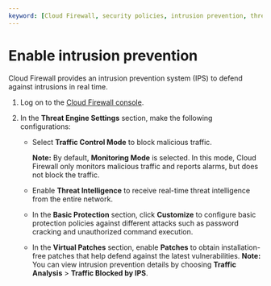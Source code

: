 ```yaml
---
keyword: [Cloud Firewall, security policies, intrusion prevention, threat detection engine, real-time intrusion prevention]
---
```


# Enable intrusion prevention

Cloud Firewall provides an intrusion prevention system \(IPS\) to defend against intrusions in real time.

1.  Log on to the [Cloud Firewall console](https://yundun.console.aliyun.com/?p=cfwnext).

2.  In the **Threat Engine Settings** section, make the following configurations:

    -   Select **Traffic Control Mode** to block malicious traffic.

        **Note:** By default, **Monitoring Mode** is selected. In this mode, Cloud Firewall only monitors malicious traffic and reports alarms, but does not block the traffic.

    -   Enable **Threat Intelligence** to receive real-time threat intelligence from the entire network.
    -   In the **Basic Protection** section, click **Customize** to configure basic protection policies against different attacks such as password cracking and unauthorized command execution.
    -   In the **Virtual Patches** section, enable **Patches** to obtain installation-free patches that help defend against the latest vulnerabilities.
    **Note:** You can view intrusion prevention details by choosing **Traffic Analysis** \> **Traffic Blocked by IPS**.


